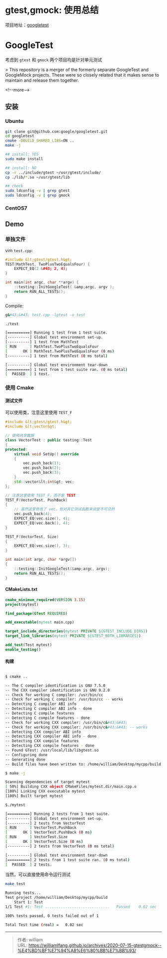 # gtest,gmock: 使用总结


项目地址：[googletest](https://github.com/google/googletest)

# GoogleTest

考虑到 `gtest` 和 `gmock` 两个项目均是针对单元测试

&gt; This repository is a merger of the formerly separate GoogleTest and GoogleMock projects. These were so closely related that it makes sense to maintain and release them together.

&lt;!--more--&gt;

## 安装

### Ubuntu

```bash
git clone git@github.com:google/googletest.git
cd googletest
cmake -DBUILD_SHARED_LIBS=ON ..
make -j

## install: YES
sudo make install

## install: NO
cp -r ../include/gtest ~/usr/gtest/include/
cp ./lib/*.so ~/usr/gtest/lib

## check
sudo ldconfig -v | grep gtest
sudo ldconfig -v | grep gmock
```

### CentOS7

## Demo

### 单独文件

vim `test.cpp`:

```C&#43;&#43;
#include &lt;gtest/gtest.h&gt;
TEST(MathTest, TwoPlusTwoEqualsFour) {
    EXPECT_EQ(2 &#43; 2, 4);
}

int main(int argc, char **argv) {
    ::testing::InitGoogleTest( &amp;argc, argv );
    return RUN_ALL_TESTS();
}
```

Compile:

```bash
g&#43;&#43; test.cpp -lgtest -o test

./test

[==========] Running 1 test from 1 test suite.
[----------] Global test environment set-up.
[----------] 1 test from MathTest
[ RUN      ] MathTest.TwoPlusTwoEqualsFour
[       OK ] MathTest.TwoPlusTwoEqualsFour (0 ms)
[----------] 1 test from MathTest (0 ms total)

[----------] Global test environment tear-down
[==========] 1 test from 1 test suite ran. (0 ms total)
[  PASSED  ] 1 test.
```

 ### 使用 Cmake

#### 测试文件

可以使用类，注意这里使用 `TEST_F`

```c&#43;&#43;
#include &lt;gtest/gtest.h&gt;
#include &lt;vector&gt;

// 使用共享数据
class VectorTest : public testing::Test
{
protected:
    virtual void SetUp() override
    {
        vec.push_back(1);
        vec.push_back(2);
        vec.push_back(3);
    }
    std::vector&lt;int&gt; vec;
};

// 注意这里使用 TEST_F，而不是 TEST
TEST_F(VectorTest, PushBack)
{
    // 虽然这里修改了 vec，但对其它测试函数来说是不可见的
    vec.push_back(4);
    EXPECT_EQ(vec.size(), 4);
    EXPECT_EQ(vec.back(), 4);
}

TEST_F(VectorTest, Size)
{
    EXPECT_EQ(vec.size(), 3);
}

int main(int argc, char *argv[])
{
    ::testing::InitGoogleTest(&amp;argc, argv);
    return RUN_ALL_TESTS();
}
```

#### CMakeLists.txt

```cmake
cmake_minimum_required(VERSION 3.15)
project(mytest)

find_package(GTest REQUIRED)

add_executable(mytest main.cpp)

target_include_directories(mytest PRIVATE ${GTEST_INCLUDE_DIRS})
target_link_libraries(mytest PRIVATE ${GTEST_BOTH_LIBRARIES})

add_test(Test mytest)
enable_testing()
```

#### 构建

```bash

$ cmake ..

-- The C compiler identification is GNU 7.5.0
-- The CXX compiler identification is GNU 9.2.0
-- Check for working C compiler: /usr/bin/cc
-- Check for working C compiler: /usr/bin/cc -- works
-- Detecting C compiler ABI info
-- Detecting C compiler ABI info - done
-- Detecting C compile features
-- Detecting C compile features - done
-- Check for working CXX compiler: /usr/bin/c&#43;&#43;
-- Check for working CXX compiler: /usr/bin/c&#43;&#43; -- works
-- Detecting CXX compiler ABI info
-- Detecting CXX compiler ABI info - done
-- Detecting CXX compile features
-- Detecting CXX compile features - done
-- Found GTest: /usr/local/lib/libgtest.so
-- Configuring done
-- Generating done
-- Build files have been written to: /home/william/Desktop/mycpp/build

$ make -j

Scanning dependencies of target mytest
[ 50%] Building CXX object CMakeFiles/mytest.dir/main.cpp.o
[100%] Linking CXX executable mytest
[100%] Built target mytest

$./mytest

[==========] Running 2 tests from 1 test suite.
[----------] Global test environment set-up.
[----------] 2 tests from VectorTest
[ RUN      ] VectorTest.PushBack
[       OK ] VectorTest.PushBack (0 ms)
[ RUN      ] VectorTest.Size
[       OK ] VectorTest.Size (0 ms)
[----------] 2 tests from VectorTest (0 ms total)

[----------] Global test environment tear-down
[==========] 2 tests from 1 test suite ran. (0 ms total)
[  PASSED  ] 2 tests.
```

当然，可以直接使用命令运行测试

```bash
make test

Running tests...
Test project /home/william/Desktop/mycpp/build
    Start 1: Test
1/1 Test #1: Test .............................   Passed    0.02 sec

100% tests passed, 0 tests failed out of 1

Total Test time (real) =   0.02 sec
```



---

> 作者: william  
> URL: https://williamlfang.github.io/archives/2020-07-15-gtestgmock--%E4%BD%BF%E7%94%A8%E6%80%BB%E7%BB%93/  

